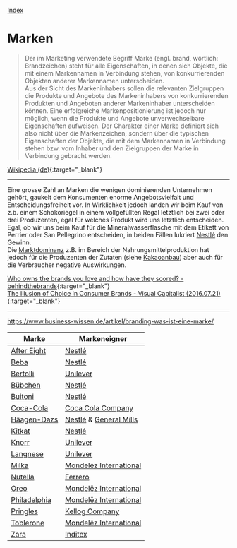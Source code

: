[Index](index.html)

# Marken

> Der im Marketing verwendete Begriff Marke (engl. brand, wörtlich: Brandzeichen) steht für alle Eigenschaften, in denen sich Objekte, die mit einem Markennamen in Verbindung stehen, von konkurrierenden Objekten anderer Markennamen unterscheiden.   
Aus der Sicht des Markeninhabers sollen die relevanten Zielgruppen die Produkte und Angebote des Markeninhabers von konkurrierenden Produkten und Angeboten anderer Markeninhaber unterscheiden können. Eine erfolgreiche Markenpositionierung ist jedoch nur möglich, wenn die Produkte und Angebote unverwechselbare Eigenschaften aufweisen.
Der Charakter einer Marke definiert sich also nicht über die Markenzeichen, sondern über die typischen Eigenschaften der Objekte, die mit dem Markennamen in Verbindung stehen bzw. vom Inhaber und den Zielgruppen der Marke in Verbindung gebracht werden.   

[Wikipedia (de)](https://de.wikipedia.org/wiki/Marke_(Marketing)){:target="_blank"}   

---

Eine grosse Zahl an Marken die wenigen dominierenden Unternehmen gehört, gaukelt dem Konsumenten enorme Angebotsvielfalt und Entscheidungsfreiheit vor. In Wirklichkeit jedoch landen wir beim Kauf von z.b. einem Schokoriegel in einem vollgefüllten Regal letztlich bei zwei oder drei Produzenten, egal für welches Produkt wird uns letztlich entscheiden. Egal, ob wir uns beim Kauf für die Mineralwasserflasche mit dem Etikett von Perrier oder San Pellegrino entscheiden, in beiden Fällen lukriert [Nestlé](../konzerne/nestle.html) den Gewinn.    
Die [Marktdominanz](../thema/marktkonzentration.html) z.B. im Bereich der Nahrungsmittelproduktion hat jedoch für die Produzenten der Zutaten (siehe [Kakaoanbau](../thema/kakaoanbau.html)) aber auch für die Verbraucher negative Auswirkungen.   

[Who owns the brands you love and how have they scored? - behindthebrands](https://www.behindthebrands.org/brands/){:target="_blank"}   
[The Illusion of Choice in Consumer Brands - Visual Capitalist (2016.07.21)](https://www.21.com/illusion-of-choice-consumer-brands/){:target="_blank"}   

---

https://www.business-wissen.de/artikel/branding-was-ist-eine-marke/

Marke | Markeneigner
--- | ---
[After Eight](marken/after-eight.html) | [Nestlé](konzerne/nestle.html)
[Beba](marken/beba.html) | [Nestlé](konzerne/nestle.html)
[Bertolli](marken/bertolli.html) | [Unilever](konzerne/unilever.html)
[Bübchen](marken/buebchen.html) | [Nestlé](konzerne/nestle.html)
[Buitoni](marken/buitoni.html) | [Nestlé](konzerne/nestle.html)
[Coca-Cola](marken/coca-cola.html) | [Coca Cola Company](konzerne/coca-cola_co.html)
[Häagen-Dazs](marken/haeagen-dazs.html) | [Nestlé](konzerne/nestle.html) & [General Mills](konzerne/general_mills.html)
[Kitkat](marken/kitkat.html) | [Nestlé](konzerne/nestle.html)
[Knorr](marken/knorr.html) | [Unilever](konzerne/unilever.html)
[Langnese](marken/langnese.html) | [Unilever](konzerne/unilever.html)
[Milka](marken/milka.html) | [Mondelēz International](konzerne/mondelez_international.html)
[Nutella](marken/nutella.html) | [Ferrero](konzerne/ferrero.html)
[Oreo](marken/oreo.html) | [Mondelēz International](konzerne/mondelez_international.html)
[Philadelphia](marken/philadelphia.html) | [Mondelēz International](konzerne/mondelez_international.html)
[Pringles](marken/pringles.html) | [Kellog Company](konzerne/kellog_company.html)
[Toblerone](marken/toblerone.html) | [Mondelēz International](konzerne/mondelez_international.html)
[Zara](marken/zara.html) | [Inditex](konzerne/inditex.html)
